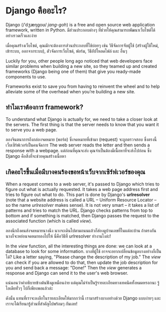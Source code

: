 # Django คืออะไร?

Django (/ˈdʒæŋɡoʊ/ *jang-goh*) is a free and open source web application framework, written in Python. มีส่วนประกอบต่างๆ ที่ช่วยให้คุณสามารถพัฒนาเว็บไซต์ได้อย่างรวดเร็วและง่าย

เมื่อคุณสร้างเว็บไซต์, คุณมักจะต้องการส่วนประกอบที่ใช้บ่อยๆ เช่น วิธีจัดการจับผู้ใช้ (สร้างผู้ใช้ใหม่, เข้าระบบ, ออกจากระบบ), ตัวจัดการเว็บไซต์, ฟอร์ม, วิธีอัปโหลดไฟล์ และ อื่นๆ

Luckily for you, other people long ago noticed that web developers face similar problems when building a new site, so they teamed up and created frameworks (Django being one of them) that give you ready-made components to use.

Frameworks exist to save you from having to reinvent the wheel and to help alleviate some of the overhead when you’re building a new site.

## ทำไมเราต้องการ framework?

To understand what Django is actually for, we need to take a closer look at the servers. The first thing is that the server needs to know that you want it to serve you a web page.

ลองจินตนาการถึงกล่องจดหมาย (พอร์ต) ซึ่งจดหมายที่เข้ามา​ (request) จะถูกตรวจสอบ ซึ่งตรงนี้ เว็บเซิร์ฟเวอร์เป็นคนจัดการ The web server reads the letter and then sends a response with a webpage. แต่ก่อนที่คุณจะส่ง คุณจำเป็นต้องมีเนื้อหาที่จะส่งไปก่อน ซึ่ง Django คือสิ่งที่จะช่วยคุณสร้างเนื้อหา

## เกิดอะไรขึ้นเมื่อมีบางคนร้องขอหน้าเว็บจากเซิร์ฟเวอร์ของคุณ

When a request comes to a web server, it's passed to Django which tries to figure out what is actually requested. It takes a web page address first and tries to figure out what to do. This part is done by Django's **urlresolver** (note that a website address is called a URL – Uniform Resource Locator – so the name *urlresolver* makes sense). It is not very smart – it takes a list of patterns and tries to match the URL. Django checks patterns from top to bottom and if something is matched, then Django passes the request to the associated function (which is called *view*).

ลองนึกถึงคนส่งจดหมายนางนึง นางจะเดินไปตามถนนแล้วก็ส่องดูบ้านเลขที่ในแต่ละบ้าน ถ้าตรงกัน นางก็จะหย่อนจดหมายลงไปให้ นี่คือวิธีที่ urlresolver ทำงานไงล่ะ!

In the *view* function, all the interesting things are done: we can look at a database to look for some information. บางทีผู้ใช้ อาจจะอยากเปลี่ยนข้อมูลบางอย่างก็เป็นได้? Like a letter saying, "Please change the description of my job." The *view* can check if you are allowed to do that, then update the job description for you and send back a message: "Done!" Then the *view* generates a response and Django can send it to the user's web browser.

แน่นอนว่าคำอธิบายข้างต้นฟังดูเหมือนง่าย แต่คุณไม่จำเป็นรู้รายละเอียดทางเทคนิคทั้งหมดหรอกนะ รู้ไอเดียทั่วๆ ไปก็เพียงพอแล้วล่ะ

ดังนั้น แทนที่เราจะลงลึกในรายละเอียดให้มากกว่านี้ เรามาสร้างบางอย่างด้วย Django แบบง่ายๆ และเราจะได้เรียนกรู้ส่วนที่สำคัญไปพร้อมๆ กันเลย!